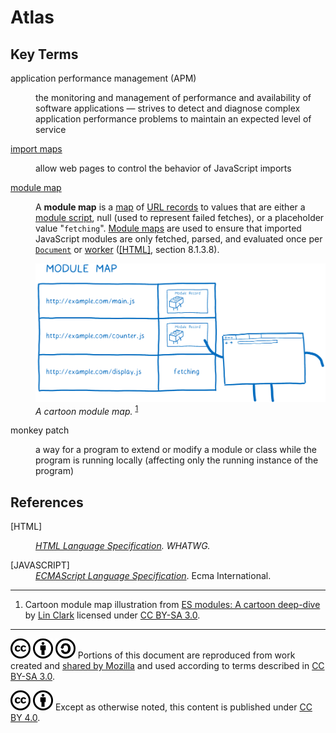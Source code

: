 # Atlas

## Key Terms<a id="key-terms"></a>

<dl>
<dt id="apm">application performance management (APM)</dt>
<dd>

the monitoring and management of performance and availability of software
applications — strives to detect and diagnose complex application performance
problems to maintain an expected level of service

</dd>
<dt id="import-maps">

[import maps](https://wicg.github.io/import-maps)

</dt>
<dd>

allow web pages to control the behavior of JavaScript imports

</dd>
<dt id="module-map">

[module map](https://html.spec.whatwg.org/multipage/webappapis.html#module-map)

</dt>
<dd>

A **module map** is a [map](https://infra.spec.whatwg.org/#ordered-map) of
[URL records](https://url.spec.whatwg.org/#concept-url) to values that are
either a [module script](https://html.spec.whatwg.org#module-script), null (used
to represent failed fetches), or a placeholder value "`fetching`".
[Module maps](https://html.spec.whatwg.org#module-map) are used to ensure that
imported JavaScript modules are only fetched, parsed, and evaluated once per
[`Document`](https://html.spec.whatwg.org/dom.html#document) or
[worker](https://html.spec.whatwg.org/workers.html#workers)
([[HTML]](#refs-html), section 8.1.3.8).

![Cartoon module map](./img/25_module_map.png) _A cartoon module map._
<sup>[1](#note-1)</sup>

</dd>

<dt id="monkey-patch">monkey patch</dt>
<dd>

a way for a program to extend or modify a module or class while the program is
running locally (affecting only the running instance of the program)

</dd>
</dl>

## References

<dl>
<dt id="refs-html" name="refs-html">[HTML]</dt>
<dd><cite>

[HTML Language Specification]</cite>. WHATWG.</dd>

<dt id="refs-javascript" name="refs-javascript">[JAVASCRIPT]</dt>
<dd><cite

[ECMAScript Language Specification]</cite>. Ecma International.</dd>

</dl>

[html language specification]: https://html.spec.whatwg.org/ "HTML Standard"
[ecmascript language specification]:
  https://tc39.es/ecma262/
  "JavaScript Standard"

---

<!-- Foootnotes -->

1. <a id="note-1" name="note-1"></a>Cartoon module map illustration from [ES
   modules: A cartoon deep-dive] by [Lin Clark](https://twitter.com/linclark)
   licensed under [CC BY-SA 3.0].

[es modules: a cartoon deep-dive]:
  https://hacks.mozilla.org/2018/03/es-modules-a-cartoon-deep-dive/
  "ES modules: A cartoon deep-dive"

---

<!-- Footer -->

![CC logo icon] ![CC BY icon] ![CC SA icon] Portions of this document are
reproduced from work created and [shared by Mozilla][moz-policies] and used
according to terms described in [CC BY-SA 3.0].

![CC logo icon] ![CC BY icon] Except as otherwise noted, this content is
published under [CC BY 4.0].

[cc by icon]: ./img/cc-by_icon.svg "Attribution icon"
[cc logo icon]: ./img/cc_icon.svg "Creative Commons icon"
[cc sa icon]: ./img/cc-sa_icon.svg "ShareAlike icon"
[cc by-sa 3.0]:
  https://creativecommons.org/licenses/by-sa/3.0/
  "Creative Commons Attribution-ShareAlike 3.0 Unported license (CC BY-SA 3.0)"
[cc by 4.0]:
  https://creativecommons.org/licenses/by/4.0/
  "Creative Commons Attribution 4.0 International license (CC BY 4.0)"
[moz-policies]:
  https://www.mozilla.org/en-US/foundation/licensing/
  "Mozilla Licensing Policies"

